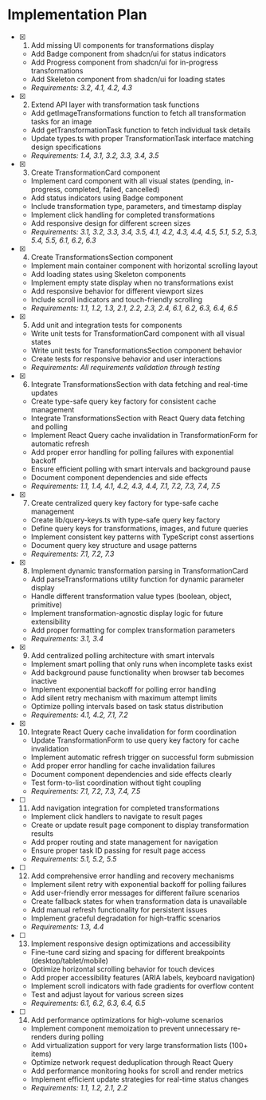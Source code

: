 # Implementation Plan

- [x] 1. Add missing UI components for transformations display

  - Add Badge component from shadcn/ui for status indicators
  - Add Progress component from shadcn/ui for in-progress transformations
  - Add Skeleton component from shadcn/ui for loading states
  - _Requirements: 3.2, 4.1, 4.2, 4.3_

- [x] 2. Extend API layer with transformation task functions

  - Add getImageTransformations function to fetch all transformation tasks for an image
  - Add getTransformationTask function to fetch individual task details
  - Update types.ts with proper TransformationTask interface matching design specifications
  - _Requirements: 1.4, 3.1, 3.2, 3.3, 3.4, 3.5_

- [x] 3. Create TransformationCard component

  - Implement card component with all visual states (pending, in-progress, completed, failed, cancelled)
  - Add status indicators using Badge component
  - Include transformation type, parameters, and timestamp display
  - Implement click handling for completed transformations
  - Add responsive design for different screen sizes
  - _Requirements: 3.1, 3.2, 3.3, 3.4, 3.5, 4.1, 4.2, 4.3, 4.4, 4.5, 5.1, 5.2, 5.3, 5.4, 5.5, 6.1, 6.2, 6.3_

- [x] 4. Create TransformationsSection component

  - Implement main container component with horizontal scrolling layout
  - Add loading states using Skeleton components
  - Implement empty state display when no transformations exist
  - Add responsive behavior for different viewport sizes
  - Include scroll indicators and touch-friendly scrolling
  - _Requirements: 1.1, 1.2, 1.3, 2.1, 2.2, 2.3, 2.4, 6.1, 6.2, 6.3, 6.4, 6.5_

- [x] 5. Add unit and integration tests for components

  - Write unit tests for TransformationCard component with all visual states
  - Write unit tests for TransformationsSection component behavior
  - Create tests for responsive behavior and user interactions
  - _Requirements: All requirements validation through testing_

- [x] 6. Integrate TransformationsSection with data fetching and real-time updates

  - Create type-safe query key factory for consistent cache management
  - Integrate TransformationsSection with React Query data fetching and polling
  - Implement React Query cache invalidation in TransformationForm for automatic refresh
  - Add proper error handling for polling failures with exponential backoff
  - Ensure efficient polling with smart intervals and background pause
  - Document component dependencies and side effects
  - _Requirements: 1.1, 1.4, 4.1, 4.2, 4.3, 4.4, 7.1, 7.2, 7.3, 7.4, 7.5_

- [x] 7. Create centralized query key factory for type-safe cache management

  - Create lib/query-keys.ts with type-safe query key factory
  - Define query keys for transformations, images, and future queries
  - Implement consistent key patterns with TypeScript const assertions
  - Document query key structure and usage patterns
  - _Requirements: 7.1, 7.2, 7.3_

- [x] 8. Implement dynamic transformation parsing in TransformationCard

  - Add parseTransformations utility function for dynamic parameter display
  - Handle different transformation value types (boolean, object, primitive)
  - Implement transformation-agnostic display logic for future extensibility
  - Add proper formatting for complex transformation parameters
  - _Requirements: 3.1, 3.4_

- [x] 9. Add centralized polling architecture with smart intervals

  - Implement smart polling that only runs when incomplete tasks exist
  - Add background pause functionality when browser tab becomes inactive
  - Implement exponential backoff for polling error handling
  - Add silent retry mechanism with maximum attempt limits
  - Optimize polling intervals based on task status distribution
  - _Requirements: 4.1, 4.2, 7.1, 7.2_

- [x] 10. Integrate React Query cache invalidation for form coordination

  - Update TransformationForm to use query key factory for cache invalidation
  - Implement automatic refresh trigger on successful form submission
  - Add proper error handling for cache invalidation failures
  - Document component dependencies and side effects clearly
  - Test form-to-list coordination without tight coupling
  - _Requirements: 7.1, 7.2, 7.3, 7.4, 7.5_

- [ ] 11. Add navigation integration for completed transformations

  - Implement click handlers to navigate to result pages
  - Create or update result page component to display transformation results
  - Add proper routing and state management for navigation
  - Ensure proper task ID passing for result page access
  - _Requirements: 5.1, 5.2, 5.5_

- [ ] 12. Add comprehensive error handling and recovery mechanisms

  - Implement silent retry with exponential backoff for polling failures
  - Add user-friendly error messages for different failure scenarios
  - Create fallback states for when transformation data is unavailable
  - Add manual refresh functionality for persistent issues
  - Implement graceful degradation for high-traffic scenarios
  - _Requirements: 1.3, 4.4_

- [ ] 13. Implement responsive design optimizations and accessibility

  - Fine-tune card sizing and spacing for different breakpoints (desktop/tablet/mobile)
  - Optimize horizontal scrolling behavior for touch devices
  - Add proper accessibility features (ARIA labels, keyboard navigation)
  - Implement scroll indicators with fade gradients for overflow content
  - Test and adjust layout for various screen sizes
  - _Requirements: 6.1, 6.2, 6.3, 6.4, 6.5_

- [ ] 14. Add performance optimizations for high-volume scenarios

  - Implement component memoization to prevent unnecessary re-renders during polling
  - Add virtualization support for very large transformation lists (100+ items)
  - Optimize network request deduplication through React Query
  - Add performance monitoring hooks for scroll and render metrics
  - Implement efficient update strategies for real-time status changes
  - _Requirements: 1.1, 1.2, 2.1, 2.2_
